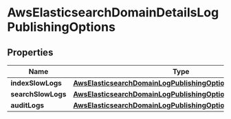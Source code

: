 

# AwsElasticsearchDomainDetailsLogPublishingOptions


## Properties

| Name | Type | Description | Notes |
|------------ | ------------- | ------------- | -------------|
|**indexSlowLogs** | [**AwsElasticsearchDomainLogPublishingOptionsIndexSlowLogs**](AwsElasticsearchDomainLogPublishingOptionsIndexSlowLogs.md) |  |  [optional] |
|**searchSlowLogs** | [**AwsElasticsearchDomainLogPublishingOptionsSearchSlowLogs**](AwsElasticsearchDomainLogPublishingOptionsSearchSlowLogs.md) |  |  [optional] |
|**auditLogs** | [**AwsElasticsearchDomainLogPublishingOptionsLogConfig**](AwsElasticsearchDomainLogPublishingOptionsLogConfig.md) |  |  [optional] |



